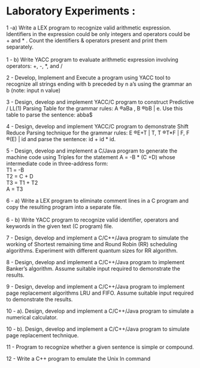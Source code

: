 # Laboratory Experiments :

1 -a) Write a LEX program to recognize valid arithmetic expression. Identifiers in the expression could be only
integers and operators could be + and * . Count the identifiers & operators present and print them separately.<br><br>
1 - b) Write YACC program to evaluate arithmetic expression involving operators: +, -, *, and /

2 - Develop, Implement and Execute a program using YACC tool to recognize all strings
ending with b preceded by n a’s using the grammar an b (note: input n value)

3 - Design, develop and implement YACC/C program to construct Predictive / LL(1)
Parsing Table for the grammar rules: A ®aBa , B ®bB | e. Use this table to parse the sentence: abba$

4 - Design, develop and implement YACC/C program to demonstrate Shift Reduce
Parsing technique for the grammar rules: E ®E+T | T, T ®T*F | F, F ®(E) | id and parse the sentence: id + id * id.

5 - Design, develop and implement a C/Java program to generate the machine code using
Triples for the statement A = -B * (C +D) whose intermediate code in three-address form:<br>
T1 = -B<br>
T2 = C + D<br>
T3 = T1 + T2<br>
A = T3<br>

6 - a) Write a LEX program to eliminate comment lines in a C program and copy the resulting program into a separate file.
<br><br>
6 - b) Write YACC program to recognize valid identifier, operators and keywords in the given text (C program) file.

7 - Design, develop and implement a C/C++/Java program to simulate the working of Shortest remaining time and Round Robin (RR) scheduling algorithms. Experiment with different quantum sizes for RR algorithm.

8 - Design, develop and implement a C/C++/Java program to implement Banker’s algorithm. Assume suitable input required to demonstrate the results.

9 - Design, develop and implement a C/C++/Java program to implement page replacement algorithms LRU and FIFO. Assume suitable input required to demonstrate the results.

10 - a). Design, develop and implement a C/C++/Java program to simulate a numerical calculator.

10 - b). Design, develop and implement a C/C++/Java program to simulate page replacement technique.

11 - Program to recognize whether a given sentence is simple or compound.

12 - Write a C++ program to emulate the Unix ln command
